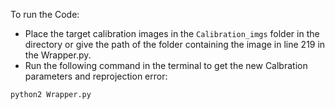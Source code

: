 To run the Code:
- Place the target calibration images in the `Calibration_imgs` folder in the directory or give the path of the folder containing the image in line 219 in the Wrapper.py.
- Run the following command in the terminal to get the new Calbration parameters and reprojection error:

```
python2 Wrapper.py
``` 
